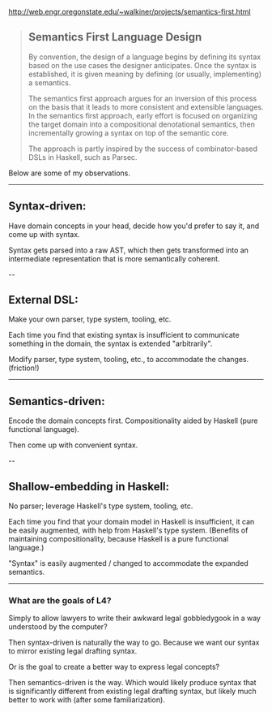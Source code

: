 http://web.engr.oregonstate.edu/~walkiner/projects/semantics-first.html

> ## Semantics First Language Design
>
> By convention, the design of a language begins by defining its syntax based on the use cases the designer anticipates. Once the syntax is established, it is given meaning by defining (or usually, implementing) a semantics.
> 
> The semantics first approach argues for an inversion of this process on the basis that it leads to more consistent and extensible languages. In the semantics first approach, early effort is focused on organizing the target domain into a compositional denotational semantics, then incrementally growing a syntax on top of the semantic core.
> 
> The approach is partly inspired by the success of combinator-based DSLs in Haskell, such as Parsec.
> 


Below are some of my observations.

________________________________________________

## Syntax-driven:

Have domain concepts in your head, decide how you'd prefer to say it, and come up with syntax.

Syntax gets parsed into a raw AST, which then gets transformed into an intermediate representation that is more semantically coherent.

--

## External DSL:

Make your own parser, type system, tooling, etc.

Each time you find that existing syntax is insufficient to communicate something in the domain, the syntax is extended "arbitrarily".

Modify parser, type system, tooling, etc., to accommodate the changes. (friction!)

________________________________________________

## Semantics-driven:

Encode the domain concepts first. Compositionality aided by Haskell (pure functional language).

Then come up with convenient syntax.

--

## Shallow-embedding in Haskell:

No parser; leverage Haskell's type system, tooling, etc.

Each time you find that your domain model in Haskell is insufficient, it can be easily augmented, with help from Haskell's type system. (Benefits of maintaining compositionality, because Haskell is a pure functional language.)

"Syntax" is easily augmented / changed to accommodate the expanded semantics.

________________________________________________

### What are the goals of L4?

Simply to allow lawyers to write their awkward legal gobbledygook in a way understood by the computer?

Then syntax-driven is naturally the way to go. Because we want our syntax to mirror existing legal drafting syntax.

Or is the goal to create a better way to express legal concepts?

Then semantics-driven is the way. Which would likely produce syntax that is significantly different from existing legal drafting syntax, but likely much better to work with (after some familiarization).